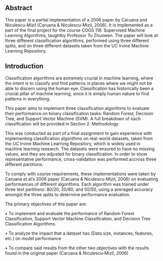 ## Abstract
This paper is a partial implementation of a 2006 paper by Caruana and Niculescu-Mizil (Caruana & Niculescu-Mizil, 2006). It is implemented as a part of the final project for the course COGS 118: Supervised Machine Learning Algorithms, taughtby Professor Tu Zhuowen. The paper will look at three different classification algorithms, performed using three different splits, and on three
different datasets taken from the UC Irvine Machine Learning Repository.

## Introduction
Classification algorithms are extremely crucial in machine
learning, where the intent is to classify and find patterns
in places where we might not be able to discern using the
human eye. Classification has historically been a crucial
pillar of machine learning, since it is simply human nature
to find patterns in everything.

This paper aims to implement three classification algorithms
to evaluate their performance on binary classification tasks:
Random Forest, Decision Tree, and Support Vector Machine
(SVM). A full breakdown of each classification will be
provided in Section 2: Methodology.

This was conducted as part of a final assignment to gain experience with implementing classification
algorithms on real-world datasets, taken from the UC Irvine
Machine Learning Repository, which is widely used in machine learning research. The datasets were ensured to have
no missing values, and they are adjusted for binary classification. In order to show representative performance,
cross-validation was performed accross three different partitions.

To comply with course requirements, these implementations were taken by Caruana et.al’s 2006 paper (Caruana &
Niculescu-Mizil, 2006) on evaluating performances of different algorithms. Each algorithm was trained under three
test partitions: 80/20, 20/80, and 50/50, using a averaged
accuracy amongst the three splits to determine performance
evaluation.

The primary objectives of this paper are:

• To implement and evaluate the performance of Random
Forest Classification, Support Vector Machine Classification, and Decision Tree Classification Algorithms.

• To analyze the impact that a dataset has (Data size,
instances, features, etc.) on model performance

• To compare said results from the other two objectives
with the results found in the original paper (Caruana &
Niculescu-Mizil, 2006)
